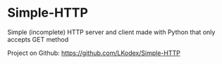 # Simple-HTTP  
Simple (incomplete) HTTP server and client made with Python that only accepts GET method  
  
Project on Github: https://github.com/LKodex/Simple-HTTP  
